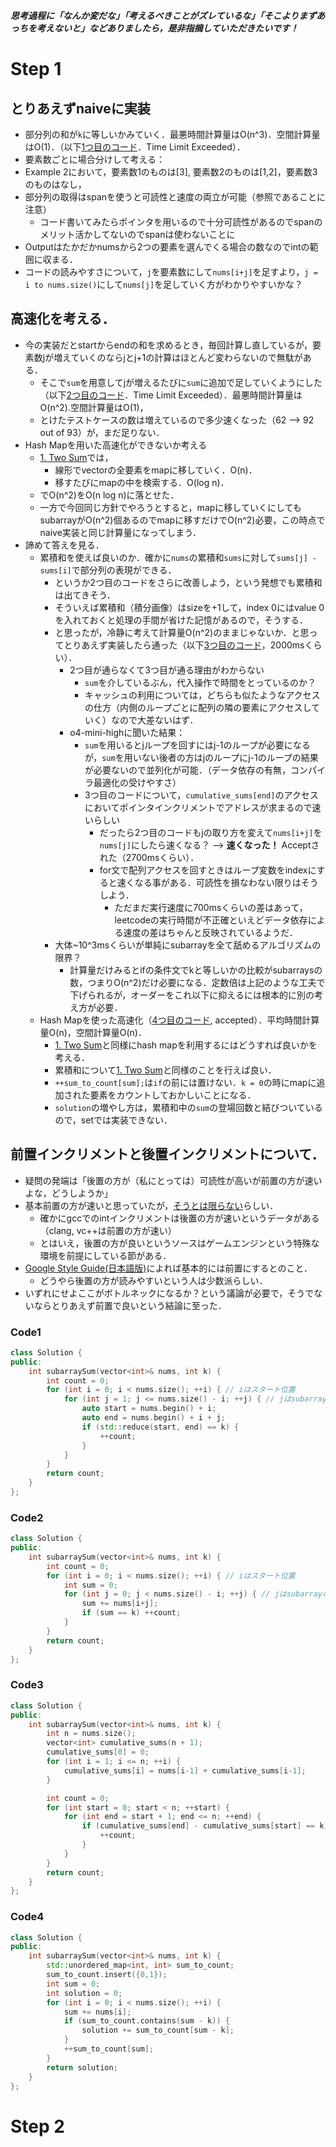 ***思考過程に「なんか変だな」「考えるべきことがズレているな」「そこよりまずあっちを考えないと」などありましたら，是非指摘していただきたいです！***
# Step 1
## とりあえずnaiveに実装
  - 部分列の和が`k`に等しいかみていく．最悪時間計算量はO(n^3)．空間計算量はO(1)．（以下[1つ目のコード](#Code1)．Time Limit Exceeded）．
  - 要素数ごとに場合分けして考える：
  - Example 2において，要素数1のものは[3], 要素数2のものは[1,2]，要素数3のものはなし，
  - 部分列の取得はspanを使うと可読性と速度の両立が可能（参照であることに注意）
    - コード書いてみたらポインタを用いるので十分可読性があるのでspanのメリット活かしてないのでspanは使わないことに
  - Outputはたかだかnumsから2つの要素を選んでくる場合の数なのでintの範囲に収まる．
  - コードの読みやすさについて，`j`を要素数にして`nums[i+j]`を足すより，`j = i to nums.size()`にして`nums[j]`を足していく方がわかりやすいかな？
## 高速化を考える．
  - 今の実装だとstartからendの和を求めるとき，毎回計算し直しているが，要素数jが増えていくのならjとj+1の計算はほとんど変わらないので無駄がある．
    - そこで`sum`を用意してjが増えるたびに`sum`に追加で足していくようにした（以下[2つ目のコード](#Code2)．Time Limit Exceeded）．最悪時間計算量はO(n^2).空間計算量はO(1)，
    - とけたテストケースの数は増えているので多少速くなった（62 --> 92 out of 93）が，まだ足りない．
  - Hash Mapを用いた高速化ができないか考える
    - [1. Two Sum](https://leetcode.com/problems/two-sum/description/)では，
      - 線形でvectorの全要素をmapに移していく．O(n)．
      - 移すたびにmapの中を検索する．O(log n)．
    - でO(n^2)をO(n log n)に落とせた．
    - 一方で今回同じ方針でやろうとすると，mapに移していくにしてもsubarrayがO(n^2)個あるのでmapに移すだけでO(n^2)必要，この時点でnaive実装と同じ計算量になってしまう．
  - 諦めて答えを見る．
    - 累積和を使えば良いのか．確かに`nums`の累積和`sums`に対して`sums[j] - sums[i]`で部分列の表現ができる．
      - というか2つ目のコードをさらに改善しよう，という発想でも累積和は出てきそう．
      - そういえば累積和（積分画像）はsizeを+1して，index 0にはvalue 0を入れておくと処理の手間が省けた記憶があるので，そうする．
      - と思ったが，冷静に考えて計算量O(n^2)のままじゃないか．と思ってとりあえず実装したら通った（以下[3つ目のコード](#Code3)，2000msくらい）．
        - 2つ目が通らなくて3つ目が通る理由がわからない
          - `sum`を介しているぶん，代入操作で時間をとっているのか？
          - キャッシュの利用については，どちらも似たようなアクセスの仕方（内側のループごとに配列の隣の要素にアクセスしていく）なので大差ないはず．
        - o4-mini-highに聞いた結果：
          - `sum`を用いるとjループを回すにはj-1のループが必要になるが，`sum`を用いない後者の方はjのループにj-1のループの結果が必要ないので並列化が可能．（データ依存の有無，コンパイラ最適化の受けやすさ）
          - 3つ目のコードについて，`cumulative_sums[end]`のアクセスにおいてポインタインクリメントでアドレスが求まるので速いらしい
            - だったら2つ目のコードもjの取り方を変えて`nums[i+j]`を`nums[j]`にしたら速くなる？ --> **速くなった！** Acceptされた（2700msくらい）．
            - for文で配列アクセスを回すときはループ変数をindexにすると速くなる事がある．可読性を損なわない限りはそうしよう．
              - ただまだ実行速度に700msくらいの差はあって，leetcodeの実行時間が不正確といえどデータ依存による速度の差はちゃんと反映されているようだ．
      - 大体~10^3msくらいが単純にsubarrayを全て舐めるアルゴリズムの限界？
        - 計算量だけみるとifの条件文でkと等しいかの比較がsubarraysの数，つまりO(n^2)だけ必要になる．定数倍は上記のような工夫で下げられるが，オーダーをこれ以下に抑えるには根本的に別の考え方が必要．
    - Hash Mapを使った高速化（[4つ目のコード](#Code4), accepted）．平均時間計算量O(n)，空間計算量O(n)．
      - [1. Two Sum](https://leetcode.com/problems/two-sum/description/)と同様にhash mapを利用するにはどうすれば良いかを考える．
      - 累積和について[1. Two Sum](https://leetcode.com/problems/two-sum/description/)と同様のことを行えば良い．
      - `++sum_to_count[sum];`は`if`の前には置けない．`k = 0`の時にmapに追加された要素をカウントしておかしいことになる．
      - `solution`の増やし方は，累積和中の`sum`の登場回数と結びついているので，setでは実装できない．
## 前置インクリメントと後置インクリメントについて．
  - 疑問の発端は「後置の方が（私にとっては）可読性が高いが前置の方が速いよな，どうしようか」
  - 基本前置の方が速いと思っていたが，[そうとは限らない](https://cpp.aquariuscode.com/preincriment-vs-postincriment)らしい．
    - 確かにgccでのintインクリメントは後置の方が速いというデータがある（clang, vc++は前置の方が速い）
    - とはいえ，後置の方が良いというソースはゲームエンジンという特殊な環境を前提にしている節がある．
  - [Google Style Guide(日本語版)](https://ttsuki.github.io/styleguide/cppguide.ja.html#Preincrement_and_Predecrement)によれば基本的には前置にするとのこと．
    - どうやら後置の方が読みやすいという人は少数派らしい．
  - いずれにせよここがボトルネックになるか？という議論が必要で，そうでないならとりあえず前置で良いという結論に至った．

### Code1
```cpp
class Solution {
public:
    int subarraySum(vector<int>& nums, int k) {
        int count = 0;
        for (int i = 0; i < nums.size(); ++i) { // iはスタート位置
            for (int j = 1; j <= nums.size() - i; ++j) { // jはsubarrayの要素数
                auto start = nums.begin() + i;
                auto end = nums.begin() + i + j;
                if (std::reduce(start, end) == k) {
                    ++count;
                }
            }
        }
        return count;
    }
};
```
### Code2
```cpp
class Solution {
public:
    int subarraySum(vector<int>& nums, int k) {
        int count = 0;
        for (int i = 0; i < nums.size(); ++i) { // iはスタート位置
            int sum = 0;
            for (int j = 0; j < nums.size() - i; ++j) { // jはsubarrayの要素数
                sum += nums[i+j];
                if (sum == k) ++count;
            }
        }
        return count;
    }
};
```
### Code3
```cpp
class Solution {
public:
    int subarraySum(vector<int>& nums, int k) {
        int n = nums.size();
        vector<int> cumulative_sums(n + 1);
        cumulative_sums[0] = 0;
        for (int i = 1; i <= n; ++i) {
            cumulative_sums[i] = nums[i-1] + cumulative_sums[i-1];
        }

        int count = 0;
        for (int start = 0; start < n; ++start) {
            for (int end = start + 1; end <= n; ++end) {
                if (cumulative_sums[end] - cumulative_sums[start] == k) {
                    ++count;
                }
            }
        }
        return count;
    }
};
```
### Code4
```cpp
class Solution {
public:
    int subarraySum(vector<int>& nums, int k) {
        std::unordered_map<int, int> sum_to_count;
        sum_to_count.insert({0,1});
        int sum = 0;
        int solution = 0;
        for (int i = 0; i < nums.size(); ++i) {
            sum += nums[i];
            if (sum_to_count.contains(sum - k)) {
                solution += sum_to_count[sum - k];
            }
            ++sum_to_count[sum];
        }
        return solution;
    }
};
```
# Step 2
